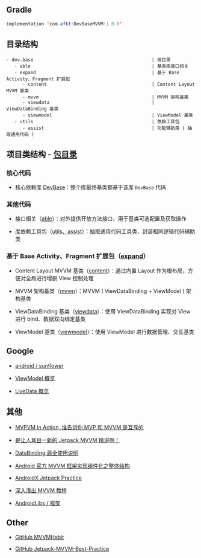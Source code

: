 
## Gradle

```java
implementation 'com.afkt:DevBaseMVVM:1.0.0'
```

## 目录结构

```
- dev.base                                            | 根目录
   - able                                             | 基类库接口相关
   - expand                                           | 基于 Base Activity、Fragment 扩展包
      - content                                       | Content Layout MVVM 基类
      - mvvm                                          | MVVM 架构基类
      - viewdata                                      | ViewDataBinding 基类
      - viewmodel                                     | ViewModel 基类
   - utils                                            | 依赖工具包
      - assist                                        | 功能辅助类 ( 抽取通用代码 )
```


## 项目类结构 - [包目录](https://github.com/afkT/DevUtils/blob/master/lib/DevBaseMVVM/src/main/java/dev/base)

### 核心代码

* 核心依赖库 [DevBase](https://github.com/afkT/DevUtils/blob/master/lib/DevBase/README.md)：整个库最终基类都基于该库 `DevBase` 代码

### 其他代码

* 接口相关（[able](https://github.com/afkT/DevUtils/blob/master/lib/DevBaseMVVM/src/main/java/dev/base/able)）：对外提供开放方法接口，用于基类可选配置及获取操作

* 库依赖工具包（[utils、assist](https://github.com/afkT/DevUtils/blob/master/lib/DevBaseMVVM/src/main/java/dev/base/utils)）：抽取通用代码工具类、封装相同逻辑代码辅助类

### 基于 Base Activity、Fragment 扩展包（[expand](https://github.com/afkT/DevUtils/blob/master/lib/DevBaseMVVM/src/main/java/dev/base/expand)）

* Content Layout MVVM 基类（[content](https://github.com/afkT/DevUtils/blob/master/lib/DevBaseMVVM/src/main/java/dev/base/expand/content)）：通过内置 Layout 作为根布局，方便对全局进行增删 View 控制处理

* MVVM 架构基类（[mvvm](https://github.com/afkT/DevUtils/blob/master/lib/DevBaseMVVM/src/main/java/dev/base/expand/mvvm)）：MVVM ( ViewDataBinding + ViewModel ) 架构基类

* ViewDataBinding 基类（[viewdata](https://github.com/afkT/DevUtils/blob/master/lib/DevBaseMVVM/src/main/java/dev/base/expand/viewdata)）：使用 ViewDataBinding 实现对 View 进行 bind、数据双向绑定基类

* ViewModel 基类（[viewmodel](https://github.com/afkT/DevUtils/blob/master/lib/DevBaseMVVM/src/main/java/dev/base/expand/viewmodel)）：使用 ViewModel 进行数据管理、交互基类

## Google

* [android / sunflower](https://github.com/android/sunflower)

* [ViewModel 概览](https://developer.android.com/topic/libraries/architecture/viewmodel)

* [LiveData 概览](https://developer.android.com/topic/libraries/architecture/livedata)

## 其他

* [MVPVM in Action, 谁告诉你 MVP 和 MVVM 是互斥的](http://blog.zhaiyifan.cn/2016/03/16/android-new-project-from-0-p3)

* [是让人耳目一新的 Jetpack MVVM 精讲啊！](https://juejin.cn/post/6844903976240939021)

* [DataBinding 最全使用说明](https://juejin.cn/post/6844903549223059463)

* [Android 官方 MVVM 框架实现组件化之整体结构](https://www.jianshu.com/p/c0988e7f31fd)

* [AndroidX Jetpack Practice](https://github.com/hi-dhl/AndroidX-Jetpack-Practice)

* [深入浅出 MVVM 教程](https://www.jianshu.com/p/bcdb7c2a07eb)

* [AndroidLibs / 框架](https://github.com/GuoYangGit/AndroidLibs/tree/master/%E6%A1%86%E6%9E%B6)

## Other

* [GitHub MVVMHabit](https://github.com/goldze/MVVMHabit)

* [GitHub Jetpack-MVVM-Best-Practice](https://github.com/KunMinX/Jetpack-MVVM-Best-Practice)